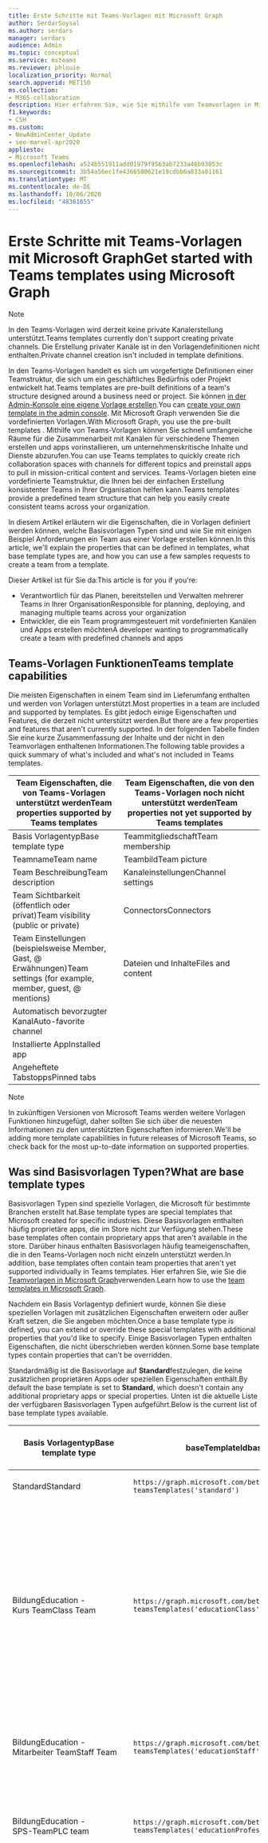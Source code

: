 ```yaml
---
title: Erste Schritte mit Teams-Vorlagen mit Microsoft Graph
author: SerdarSoysal
ms.author: serdars
manager: serdars
audience: Admin
ms.topic: conceptual
ms.service: msteams
ms.reviewer: phlouie
localization_priority: Normal
search.appverid: MET150
ms.collection:
- M365-collaboration
description: Hier erfahren Sie, wie Sie mithilfe von Teamvorlagen in Microsoft Graph Zusammenarbeit mit Kanälen für verschiedene Themen erstellen und apps vorinstallieren, um Inhalte und Dienste bereitzustellen.
f1.keywords:
- CSH
ms.custom:
- NewAdminCenter_Update
- seo-marvel-apr2020
appliesto:
- Microsoft Teams
ms.openlocfilehash: a524b551911add01979f9563ab7233a46b93053c
ms.sourcegitcommit: 3b54a56ec1fe4366580621e19cdbb6a833a01161
ms.translationtype: MT
ms.contentlocale: de-DE
ms.lasthandoff: 10/06/2020
ms.locfileid: "48361655"
---
```

# <a name="get-started-with-teams-templates-using-microsoft-graph"></a><span data-ttu-id="0ed79-103">Erste Schritte mit Teams-Vorlagen mit Microsoft Graph</span><span class="sxs-lookup"><span data-stu-id="0ed79-103">Get started with Teams templates using Microsoft Graph</span></span>

> [!NOTE]
> <span data-ttu-id="0ed79-104">In den Teams-Vorlagen wird derzeit keine private Kanalerstellung unterstützt.</span><span class="sxs-lookup"><span data-stu-id="0ed79-104">Teams templates currently don't support creating private channels.</span></span> <span data-ttu-id="0ed79-105">Die Erstellung privater Kanäle ist in den Vorlagendefinitionen nicht enthalten.</span><span class="sxs-lookup"><span data-stu-id="0ed79-105">Private channel creation isn't included in template definitions.</span></span>

<span data-ttu-id="0ed79-106">In den Teams-Vorlagen handelt es sich um vorgefertigte Definitionen einer Teamstruktur, die sich um ein geschäftliches Bedürfnis oder Projekt entwickelt hat.</span><span class="sxs-lookup"><span data-stu-id="0ed79-106">Teams templates are pre-built definitions of a team's structure designed around a business need or project.</span></span> <span data-ttu-id="0ed79-107">Sie können [in der Admin-Konsole eine eigene Vorlage erstellen](get-started-with-teams-templates-in-the-admin-console.md).</span><span class="sxs-lookup"><span data-stu-id="0ed79-107">You can [create your own template in the admin console](get-started-with-teams-templates-in-the-admin-console.md).</span></span> <span data-ttu-id="0ed79-108">Mit Microsoft Graph verwenden Sie die vordefinierten Vorlagen.</span><span class="sxs-lookup"><span data-stu-id="0ed79-108">With Microsoft Graph, you use the pre-built templates .</span></span> <span data-ttu-id="0ed79-109">Mithilfe von Teams-Vorlagen können Sie schnell umfangreiche Räume für die Zusammenarbeit mit Kanälen für verschiedene Themen erstellen und apps vorinstallieren, um unternehmenskritische Inhalte und Dienste abzurufen.</span><span class="sxs-lookup"><span data-stu-id="0ed79-109">You can use Teams templates to quickly create rich collaboration spaces with channels for different topics and preinstall apps to pull in mission-critical content and services.</span></span> <span data-ttu-id="0ed79-110">Teams-Vorlagen bieten eine vordefinierte Teamstruktur, die Ihnen bei der einfachen Erstellung konsistenter Teams in Ihrer Organisation helfen kann.</span><span class="sxs-lookup"><span data-stu-id="0ed79-110">Teams templates provide a predefined team structure that can help you easily create consistent teams across your organization.</span></span>

<span data-ttu-id="0ed79-111">In diesem Artikel erläutern wir die Eigenschaften, die in Vorlagen definiert werden können, welche Basisvorlagen Typen sind und wie Sie mit einigen Beispiel Anforderungen ein Team aus einer Vorlage erstellen können.</span><span class="sxs-lookup"><span data-stu-id="0ed79-111">In this article, we'll explain the properties that can be defined in templates, what base template types are, and how you can use a few samples requests to create a team from a template.</span></span>

<span data-ttu-id="0ed79-112">Dieser Artikel ist für Sie da:</span><span class="sxs-lookup"><span data-stu-id="0ed79-112">This article is for you if you're:</span></span>

- <span data-ttu-id="0ed79-113">Verantwortlich für das Planen, bereitstellen und Verwalten mehrerer Teams in Ihrer Organisation</span><span class="sxs-lookup"><span data-stu-id="0ed79-113">Responsible for planning, deploying, and managing multiple teams across your organization</span></span><br>
- <span data-ttu-id="0ed79-114">Entwickler, die ein Team programmgesteuert mit vordefinierten Kanälen und Apps erstellen möchten</span><span class="sxs-lookup"><span data-stu-id="0ed79-114">A developer wanting to programmatically create a team with predefined channels and apps</span></span>

## <a name="teams-template-capabilities"></a><span data-ttu-id="0ed79-115">Teams-Vorlagen Funktionen</span><span class="sxs-lookup"><span data-stu-id="0ed79-115">Teams template capabilities</span></span>

<span data-ttu-id="0ed79-116">Die meisten Eigenschaften in einem Team sind im Lieferumfang enthalten und werden von Vorlagen unterstützt.</span><span class="sxs-lookup"><span data-stu-id="0ed79-116">Most properties in a team are included and supported by templates.</span></span> <span data-ttu-id="0ed79-117">Es gibt jedoch einige Eigenschaften und Features, die derzeit nicht unterstützt werden.</span><span class="sxs-lookup"><span data-stu-id="0ed79-117">But there are a few properties and features that aren't currently supported.</span></span> <span data-ttu-id="0ed79-118">In der folgenden Tabelle finden Sie eine kurze Zusammenfassung der Inhalte und der nicht in den Teamvorlagen enthaltenen Informationen.</span><span class="sxs-lookup"><span data-stu-id="0ed79-118">The following table provides a quick summary of what's included and what's not included in Teams templates.</span></span>

| <span data-ttu-id="0ed79-119">**Team Eigenschaften, die von Teams-Vorlagen unterstützt werden**</span><span class="sxs-lookup"><span data-stu-id="0ed79-119">**Team properties supported by Teams templates**</span></span> | <span data-ttu-id="0ed79-120">**Team Eigenschaften, die von den Teams-Vorlagen noch nicht unterstützt werden**</span><span class="sxs-lookup"><span data-stu-id="0ed79-120">**Team properties not yet supported by Teams templates**</span></span> |
| ------------------------------------------------ | -------------------------------------------------------- |
| <span data-ttu-id="0ed79-121">Basis Vorlagentyp</span><span class="sxs-lookup"><span data-stu-id="0ed79-121">Base template type</span></span> | <span data-ttu-id="0ed79-122">Teammitgliedschaft</span><span class="sxs-lookup"><span data-stu-id="0ed79-122">Team membership</span></span> |
| <span data-ttu-id="0ed79-123">Teamname</span><span class="sxs-lookup"><span data-stu-id="0ed79-123">Team name</span></span> | <span data-ttu-id="0ed79-124">Teambild</span><span class="sxs-lookup"><span data-stu-id="0ed79-124">Team picture</span></span> |
| <span data-ttu-id="0ed79-125">Team Beschreibung</span><span class="sxs-lookup"><span data-stu-id="0ed79-125">Team description</span></span> | <span data-ttu-id="0ed79-126">Kanaleinstellungen</span><span class="sxs-lookup"><span data-stu-id="0ed79-126">Channel settings</span></span> |
| <span data-ttu-id="0ed79-127">Team Sichtbarkeit (öffentlich oder privat)</span><span class="sxs-lookup"><span data-stu-id="0ed79-127">Team visibility (public or private)</span></span> | <span data-ttu-id="0ed79-128">Connectors</span><span class="sxs-lookup"><span data-stu-id="0ed79-128">Connectors</span></span> |
| <span data-ttu-id="0ed79-129">Team Einstellungen (beispielsweise Member, Gast, @ Erwähnungen)</span><span class="sxs-lookup"><span data-stu-id="0ed79-129">Team settings (for example, member, guest, @ mentions)</span></span> | <span data-ttu-id="0ed79-130">Dateien und Inhalte</span><span class="sxs-lookup"><span data-stu-id="0ed79-130">Files and content</span></span> |
| <span data-ttu-id="0ed79-131">Automatisch bevorzugter Kanal</span><span class="sxs-lookup"><span data-stu-id="0ed79-131">Auto-favorite channel</span></span> | |
| <span data-ttu-id="0ed79-132">Installierte App</span><span class="sxs-lookup"><span data-stu-id="0ed79-132">Installed app</span></span> | |
| <span data-ttu-id="0ed79-133">Angeheftete Tabstopps</span><span class="sxs-lookup"><span data-stu-id="0ed79-133">Pinned tabs</span></span> | |

> [!NOTE]
> <span data-ttu-id="0ed79-134">In zukünftigen Versionen von Microsoft Teams werden weitere Vorlagen Funktionen hinzugefügt, daher sollten Sie sich über die neuesten Informationen zu den unterstützten Eigenschaften informieren.</span><span class="sxs-lookup"><span data-stu-id="0ed79-134">We'll be adding more template capabilities in future releases of Microsoft Teams, so check back for the most up-to-date information on supported properties.</span></span>

## <a name="what-are-base-template-types"></a><span data-ttu-id="0ed79-135">Was sind Basisvorlagen Typen?</span><span class="sxs-lookup"><span data-stu-id="0ed79-135">What are base template types</span></span>

<span data-ttu-id="0ed79-136">Basisvorlagen Typen sind spezielle Vorlagen, die Microsoft für bestimmte Branchen erstellt hat.</span><span class="sxs-lookup"><span data-stu-id="0ed79-136">Base template types are special templates that Microsoft created for specific industries.</span></span> <span data-ttu-id="0ed79-137">Diese Basisvorlagen enthalten häufig proprietäre apps, die im Store nicht zur Verfügung stehen.</span><span class="sxs-lookup"><span data-stu-id="0ed79-137">These base templates often contain proprietary apps that aren't available in the store.</span></span> <span data-ttu-id="0ed79-138">Darüber hinaus enthalten Basisvorlagen häufig teameigenschaften, die in den Teams-Vorlagen noch nicht einzeln unterstützt werden.</span><span class="sxs-lookup"><span data-stu-id="0ed79-138">In addition, base templates often contain team properties that aren't yet supported individually in Teams templates.</span></span> <span data-ttu-id="0ed79-139">Hier erfahren Sie, wie Sie die [Teamvorlagen in Microsoft Graph](get-started-with-teams-templates.md)verwenden.</span><span class="sxs-lookup"><span data-stu-id="0ed79-139">Learn how to use the [team templates in Microsoft Graph](get-started-with-teams-templates.md).</span></span>

<span data-ttu-id="0ed79-140">Nachdem ein Basis Vorlagentyp definiert wurde, können Sie diese speziellen Vorlagen mit zusätzlichen Eigenschaften erweitern oder außer Kraft setzen, die Sie angeben möchten.</span><span class="sxs-lookup"><span data-stu-id="0ed79-140">Once a base template type is defined, you can extend or override these special templates with additional properties that you'd like to specify.</span></span> <span data-ttu-id="0ed79-141">Einige Basisvorlagen Typen enthalten Eigenschaften, die nicht überschrieben werden können.</span><span class="sxs-lookup"><span data-stu-id="0ed79-141">Some base template types contain properties that can't be overridden.</span></span>

<span data-ttu-id="0ed79-142">Standardmäßig ist die Basisvorlage auf **Standard**festzulegen, die keine zusätzlichen proprietären Apps oder speziellen Eigenschaften enthält.</span><span class="sxs-lookup"><span data-stu-id="0ed79-142">By default the base template is set to **Standard**, which doesn't contain any additional proprietary apps or special properties.</span></span> <span data-ttu-id="0ed79-143">Unten ist die aktuelle Liste der verfügbaren Basisvorlagen Typen aufgeführt.</span><span class="sxs-lookup"><span data-stu-id="0ed79-143">Below is the current list of base template types available.</span></span>

| <span data-ttu-id="0ed79-144">Basis Vorlagentyp</span><span class="sxs-lookup"><span data-stu-id="0ed79-144">Base template type</span></span> | <span data-ttu-id="0ed79-145">baseTemplateId</span><span class="sxs-lookup"><span data-stu-id="0ed79-145">baseTemplateId</span></span> | <span data-ttu-id="0ed79-146">Eigenschaften, die mit dieser Basisvorlage geliefert werden</span><span class="sxs-lookup"><span data-stu-id="0ed79-146">Properties that come with this base template</span></span> |
| ------------------ | -------------- | ----------------------------------------------------- |
| <span data-ttu-id="0ed79-147">Standard</span><span class="sxs-lookup"><span data-stu-id="0ed79-147">Standard</span></span> | `https://graph.microsoft.com/beta/`<br>`teamsTemplates('standard')` | <span data-ttu-id="0ed79-148">Keine weiteren apps und Eigenschaften</span><span class="sxs-lookup"><span data-stu-id="0ed79-148">No additional apps and properties</span></span> |
| <span data-ttu-id="0ed79-149">Bildung</span><span class="sxs-lookup"><span data-stu-id="0ed79-149">Education -</span></span><br><span data-ttu-id="0ed79-150">Kurs Team</span><span class="sxs-lookup"><span data-stu-id="0ed79-150">Class Team</span></span> | `https://graph.microsoft.com/beta/`<br>`teamsTemplates('educationClass')` | <span data-ttu-id="0ed79-151">Apps</span><span class="sxs-lookup"><span data-stu-id="0ed79-151">Apps:</span></span><ul><li><span data-ttu-id="0ed79-152">OneNote-Kurs Notizbuch (auf der Registerkarte " **Allgemein** " angeheftet)</span><span class="sxs-lookup"><span data-stu-id="0ed79-152">OneNote Class Notebook (pinned to the **General** tab)</span></span> </li><li><span data-ttu-id="0ed79-153">Aufgaben-app (angeheftet an die Registerkarte " **Allgemein** ")</span><span class="sxs-lookup"><span data-stu-id="0ed79-153">Assignments app (pinned to the **General** tab)</span></span></li></ul> <span data-ttu-id="0ed79-154">Team Eigenschaften:</span><span class="sxs-lookup"><span data-stu-id="0ed79-154">Team properties:</span></span><ul><li><span data-ttu-id="0ed79-155">Team Sichtbarkeit auf **HiddenMembership** (kann nicht außer Kraft gesetzt werden)</span><span class="sxs-lookup"><span data-stu-id="0ed79-155">Team visibility set to **HiddenMembership** (cannot be overridden)</span></span></li></ul> |
| <span data-ttu-id="0ed79-156">Bildung</span><span class="sxs-lookup"><span data-stu-id="0ed79-156">Education -</span></span><br><span data-ttu-id="0ed79-157">Mitarbeiter Team</span><span class="sxs-lookup"><span data-stu-id="0ed79-157">Staff Team</span></span> | `https://graph.microsoft.com/beta/`<br>`teamsTemplates('educationStaff')` | <span data-ttu-id="0ed79-158">Apps</span><span class="sxs-lookup"><span data-stu-id="0ed79-158">Apps:</span></span><ul><li><span data-ttu-id="0ed79-159">OneNote-Mitarbeiter Notizbuch (auf der Registerkarte " **Allgemein** " angeheftet)</span><span class="sxs-lookup"><span data-stu-id="0ed79-159">OneNote Staff Notebook (pinned to the **General** tab)</span></span></li></ul> |
|<span data-ttu-id="0ed79-160">Bildung</span><span class="sxs-lookup"><span data-stu-id="0ed79-160">Education -</span></span><br><span data-ttu-id="0ed79-161">SPS-Team</span><span class="sxs-lookup"><span data-stu-id="0ed79-161">PLC team</span></span> |`https://graph.microsoft.com/beta/`<br>`teamsTemplates('educationProfessionalLearningCommunity')` | <span data-ttu-id="0ed79-162">Apps</span><span class="sxs-lookup"><span data-stu-id="0ed79-162">Apps:</span></span><ul><li><span data-ttu-id="0ed79-163">OneNote PLC-Notizbuch (auf der Registerkarte " **Allgemein** " angeheftet)</span><span class="sxs-lookup"><span data-stu-id="0ed79-163">OneNote PLC Notebook (pinned to the **General** tab)</span></span></ul></li>|
| <span data-ttu-id="0ed79-164">Retail</span><span class="sxs-lookup"><span data-stu-id="0ed79-164">Retail -</span></span><br><span data-ttu-id="0ed79-165">Store</span><span class="sxs-lookup"><span data-stu-id="0ed79-165">Store</span></span> | `https://graph.microsoft.com/beta/`<br>`teamsTemplates('retailStore')` | <span data-ttu-id="0ed79-166">Kanäle</span><span class="sxs-lookup"><span data-stu-id="0ed79-166">Channels:</span></span><ul><li><span data-ttu-id="0ed79-167">UMSCHALT Übergabe</span><span class="sxs-lookup"><span data-stu-id="0ed79-167">Shift handoff</span></span></li><li><span data-ttu-id="0ed79-168">Lerntools</span><span class="sxs-lookup"><span data-stu-id="0ed79-168">Learning</span></span></li></ul><span data-ttu-id="0ed79-169">Team Eigenschaften</span><span class="sxs-lookup"><span data-stu-id="0ed79-169">Team properties</span></span><ul><li><span data-ttu-id="0ed79-170">Team Sichtbarkeit auf "öffentlich" eingestellt</span><span class="sxs-lookup"><span data-stu-id="0ed79-170">Team visibility set to Public</span></span></li></ul><span data-ttu-id="0ed79-171">Mitglieder Berechtigungen</span><span class="sxs-lookup"><span data-stu-id="0ed79-171">Member permissions</span></span><ul><li><span data-ttu-id="0ed79-172">Verhindern, dass Mitglieder Kanäle erstellen, aktualisieren oder entfernen</span><span class="sxs-lookup"><span data-stu-id="0ed79-172">Prevent members from creating, updating, or removing channels</span></span></li><li><span data-ttu-id="0ed79-173">Verhindern, dass Mitglieder apps hinzufügen oder entfernen</span><span class="sxs-lookup"><span data-stu-id="0ed79-173">Prevent members from adding or removing apps</span></span></li><li><span data-ttu-id="0ed79-174">Verhindern, dass Mitglieder Connectors erstellen, aktualisieren oder entfernen</span><span class="sxs-lookup"><span data-stu-id="0ed79-174">Prevent members from creating, updating, or removing connectors</span></span></li></ul> |
| <span data-ttu-id="0ed79-175">Retail</span><span class="sxs-lookup"><span data-stu-id="0ed79-175">Retail -</span></span><br><span data-ttu-id="0ed79-176">Manager-Zusammenarbeit</span><span class="sxs-lookup"><span data-stu-id="0ed79-176">Manager collaboration</span></span> | `https://graph.microsoft.com/beta/`<br>`teamsTemplates('retailManagerCollaboration')` | <span data-ttu-id="0ed79-177">Kanäle</span><span class="sxs-lookup"><span data-stu-id="0ed79-177">Channels:</span></span><ul><li><span data-ttu-id="0ed79-178">Lerntools</span><span class="sxs-lookup"><span data-stu-id="0ed79-178">Learning</span></span></li><li><span data-ttu-id="0ed79-179">Vorgänge</span><span class="sxs-lookup"><span data-stu-id="0ed79-179">Operations</span></span></li></ul><span data-ttu-id="0ed79-180">Team Eigenschaften:</span><span class="sxs-lookup"><span data-stu-id="0ed79-180">Team properties:</span></span><ul><li><span data-ttu-id="0ed79-181">Team Sichtbarkeit auf "Privat" gesetzt</span><span class="sxs-lookup"><span data-stu-id="0ed79-181">Team visibility set to Private</span></span></li></ul><span data-ttu-id="0ed79-182">Mitglieder Berechtigungen:</span><span class="sxs-lookup"><span data-stu-id="0ed79-182">Member permissions:</span></span><ul><li><span data-ttu-id="0ed79-183">Verhindern, dass Mitglieder Kanäle erstellen, aktualisieren oder entfernen</span><span class="sxs-lookup"><span data-stu-id="0ed79-183">Prevent members from creating, updating, or removing channels</span></span></li><li><span data-ttu-id="0ed79-184">Verhindern, dass Mitglieder apps hinzufügen oder entfernen</span><span class="sxs-lookup"><span data-stu-id="0ed79-184">Prevent members from adding or removing apps</span></span></li><li><span data-ttu-id="0ed79-185">Verhindern, dass Mitglieder Connectors erstellen, aktualisieren oder entfernen</span><span class="sxs-lookup"><span data-stu-id="0ed79-185">Prevent members from creating, updating, or removing connectors</span></span></li></ul>|
| <span data-ttu-id="0ed79-186">Im Gesundheitswesen</span><span class="sxs-lookup"><span data-stu-id="0ed79-186">Healthcare -</span></span><br><span data-ttu-id="0ed79-187">Ward</span><span class="sxs-lookup"><span data-stu-id="0ed79-187">Ward</span></span> |`https://graph.microsoft.com/beta/`<br>`teamsTemplates('healthcareWard')` |<span data-ttu-id="0ed79-188">Kanäle</span><span class="sxs-lookup"><span data-stu-id="0ed79-188">Channels:</span></span> <ul><li><span data-ttu-id="0ed79-189">Ankündigungen\*</span><span class="sxs-lookup"><span data-stu-id="0ed79-189">Announcements\*</span></span></li><li><span data-ttu-id="0ed79-190">Kauert\*</span><span class="sxs-lookup"><span data-stu-id="0ed79-190">Huddles\*</span></span></li><li><span data-ttu-id="0ed79-191">Runden</span><span class="sxs-lookup"><span data-stu-id="0ed79-191">Rounds</span></span></li><li><span data-ttu-id="0ed79-192">Personal\*</span><span class="sxs-lookup"><span data-stu-id="0ed79-192">Staffing\*</span></span></li><li><span data-ttu-id="0ed79-193">Schulungen\*</span><span class="sxs-lookup"><span data-stu-id="0ed79-193">Training\*</span></span></li></ul><span data-ttu-id="0ed79-194">\*Automatisch bevorzugte Kanäle</span><span class="sxs-lookup"><span data-stu-id="0ed79-194">\*Auto-favorited channels</span></span> |
|<span data-ttu-id="0ed79-195">Im Gesundheitswesen</span><span class="sxs-lookup"><span data-stu-id="0ed79-195">Healthcare -</span></span><br><span data-ttu-id="0ed79-196">Krankenhaus</span><span class="sxs-lookup"><span data-stu-id="0ed79-196">Hospital</span></span> | `https://graph.microsoft.com/beta/`<br>`teamsTemplates('healthcareHospital')` |<span data-ttu-id="0ed79-197">Kanäle</span><span class="sxs-lookup"><span data-stu-id="0ed79-197">Channels:</span></span><ul><li><span data-ttu-id="0ed79-198">Ankündigungen\*</span><span class="sxs-lookup"><span data-stu-id="0ed79-198">Announcements\*</span></span></li><li><span data-ttu-id="0ed79-199">Compliance\*</span><span class="sxs-lookup"><span data-stu-id="0ed79-199">Compliance\*</span></span></li><li><span data-ttu-id="0ed79-200">Freiheits</span><span class="sxs-lookup"><span data-stu-id="0ed79-200">Custodial</span></span></li><li><span data-ttu-id="0ed79-201">Personalwesen</span><span class="sxs-lookup"><span data-stu-id="0ed79-201">Human Resources</span></span></li></li><li><span data-ttu-id="0ed79-202">Apotheke</span><span class="sxs-lookup"><span data-stu-id="0ed79-202">Pharmacy</span></span></li></ul><span data-ttu-id="0ed79-203">\*Automatisch bevorzugter Kanal</span><span class="sxs-lookup"><span data-stu-id="0ed79-203">\*Auto-favorited channel</span></span>|
|||

## <a name="related-topics"></a><span data-ttu-id="0ed79-204">Verwandte Themen</span><span class="sxs-lookup"><span data-stu-id="0ed79-204">Related topics</span></span>

- [<span data-ttu-id="0ed79-205">Erste Schritte mit Microsoft Teams-Vorlagen in der Admin-Konsole</span><span class="sxs-lookup"><span data-stu-id="0ed79-205">Get started with Teams templates in the admin console</span></span>](get-started-with-teams-templates-in-the-admin-console.md)
- <span data-ttu-id="0ed79-206">[Team erstellen](https://docs.microsoft.com/graph/api/team-post?view=graph-rest-beta) (in der Vorschau)</span><span class="sxs-lookup"><span data-stu-id="0ed79-206">[Create team](https://docs.microsoft.com/graph/api/team-post?view=graph-rest-beta) (in preview)</span></span>
- [<span data-ttu-id="0ed79-207">Neues Team</span><span class="sxs-lookup"><span data-stu-id="0ed79-207">New-Team</span></span>](https://docs.microsoft.com/powershell/module/teams/New-Team?view=teams-ps)
- [<span data-ttu-id="0ed79-208">Administratorschulung für Microsoft Teams</span><span class="sxs-lookup"><span data-stu-id="0ed79-208">Admin training for Microsoft Teams</span></span>](itadmin-readiness.md)
